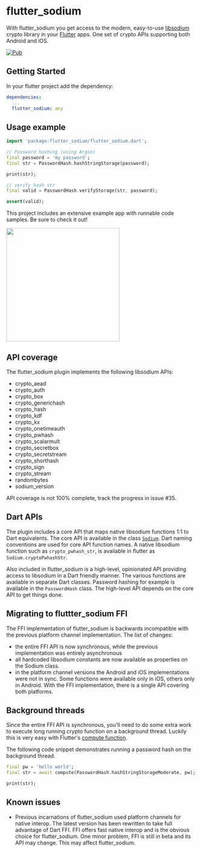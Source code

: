 # flutter_sodium

With flutter_sodium you get access to the modern, easy-to-use [libsodium](https://download.libsodium.org/doc/) crypto library in your [Flutter](https://flutter.io) apps. One set of crypto APIs supporting both Android and iOS.

[![Pub](https://img.shields.io/pub/v/flutter_sodium.svg)](https://pub.dartlang.org/packages/flutter_sodium)

## Getting Started

In your flutter project add the dependency:

```yml
dependencies:
  ...
  flutter_sodium: any
```
## Usage example

```dart
import 'package:flutter_sodium/flutter_sodium.dart';

// Password hashing (using Argon)
final password = 'my password';
final str = PasswordHash.hashStringStorage(password);

print(str);

// verify hash str
final valid = PasswordHash.verifyStorage(str, password);

assert(valid);
```

This project includes an extensive example app with runnable code samples. Be sure to check it out!

<img src="https://raw.githubusercontent.com/firstfloorsoftware/flutter_sodium/master/example/assets/screenshots/screenshot1.png" width="300">

## API coverage
The flutter_sodium plugin implements the following libsodium APIs:
- crypto_aead
- crypto_auth
- crypto_box
- crypto_generichash
- crypto_hash
- crypto_kdf
- crypto_kx
- crypto_onetimeauth
- crypto_pwhash
- crypto_scalarmult
- crypto_secretbox
- crypto_secretstream
- crypto_shorthash
- crypto_sign
- crypto_stream
- randombytes
- sodium_version

API coverage is not 100% complete, track the progress in issue #35.

## Dart APIs
The plugin includes a core API that maps native libsodium functions 1:1 to Dart equivalents. The core API is available in the class [`Sodium`](https://github.com/firstfloorsoftware/flutter_sodium/blob/master/lib/flutter_sodium.dart). Dart naming conventions are used for core API function names. A native libsodium function such as `crypto_pwhash_str`, is available in flutter as `Sodium.cryptoPwhashStr`.

Also included in flutter_sodium is a high-level, opinionated API providing access to libsodium in a Dart friendly manner. The various functions are available in separate Dart classes. Password hashing for example is available in the `PasswordHash` class. The high-level API depends on the core API to get things done.

## Migrating to fluttter_sodium FFI
The FFI implementation of flutter_sodium is backwards incompatible with the previous platform channel implementation. The list of changes:
- the entire FFI API is now synchronous, while the previous implementation was entirely asynchronous
- all hardcoded libsodium constants are now available as properties on the Sodium class.
- in the platform channel versions the Android and iOS implementations were not in sync. Some functions were available only in iOS, others only in Android. With the FFI implementation, there is a single API covering both platforms.

## Background threads
Since the entire FFI API is synchronous, you'll need to do some extra work to execute long running crypto function on a background thread. Luckily this is very easy with Flutter's [compute function](https://api.flutter.dev/flutter/foundation/compute.html).

The following code snippet demonstrates running a password hash on the background thread.

```dart
final pw = 'hello world';
final str = await compute(PasswordHash.hashStringStorageModerate, pw);

print(str);
```

## Known issues
- Previous incarnations of flutter_sodium used platform channels for native interop. The latest version has been rewritten to take full advantage of Dart FFI. FFI offers fast native interop and is the obvious choice for flutter_sodium. One minor problem, FFI is still in beta and its API may change. This may affect flutter_sodium.